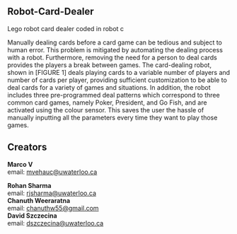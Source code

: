 ## Robot-Card-Dealer
Lego robot card dealer coded in robot c



Manually dealing cards before a card game can be tedious and subject to human error. This problem is mitigated by automating the dealing process with a robot. Furthermore, removing the need for a person to deal cards provides the players a break between games.
The card-dealing robot, shown in [FIGURE 1] deals playing cards to a variable number of players and number of cards per player, providing sufficient customization to be able to deal cards for a variety of games and situations. In addition, the robot includes three pre-programmed deal patterns which correspond to three common card games, namely Poker, President, and Go Fish, and are activated using the colour sensor. This saves the user the hassle of manually inputting all the parameters every time they want to play those games.


## Creators

**Marco V**  
email: mvehauc@uwaterloo.ca

**Rohan Sharma**  
email: rjsharma@uwaterloo.ca  
**Chanuth Weeraratna**  
email: chanuthw55@gmail.com  
**David Szczecina**  
email: dszczecina@uwaterloo.ca   
